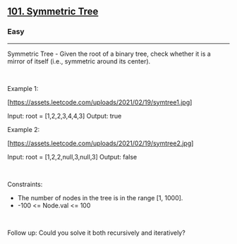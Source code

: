 <h2><a href="https://leetcode.com/problems/symmetric-tree/">101. Symmetric Tree</a></h2><h3>Easy</h3><hr>Symmetric Tree - Given the root of a binary tree, check whether it is a mirror of itself (i.e., symmetric around its center).

 

Example 1:

[https://assets.leetcode.com/uploads/2021/02/19/symtree1.jpg]


Input: root = [1,2,2,3,4,4,3]
Output: true


Example 2:

[https://assets.leetcode.com/uploads/2021/02/19/symtree2.jpg]


Input: root = [1,2,2,null,3,null,3]
Output: false


 

Constraints:

 * The number of nodes in the tree is in the range [1, 1000].
 * -100 <= Node.val <= 100

 

Follow up: Could you solve it both recursively and iteratively?